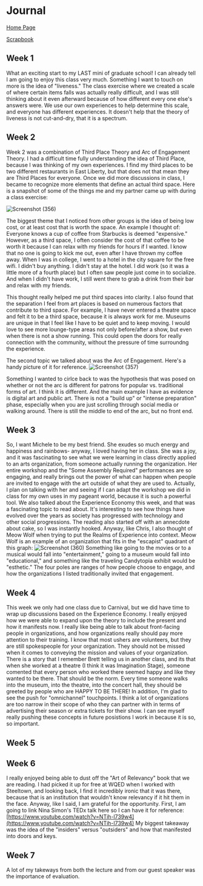 # Journal

[Home Page](/README.md)

[Scrapbook](/scrapbook.md)

## Week 1

What an exciting start to my LAST mini of graduate school! I can already tell I am going to enjoy this class very much.
Something I want to touch on more is the idea of "liveness." The class exercise where we created a scale of where certain items falls was actually really difficult, and I was still thinking about it even afterward because of how different every one else's answers were. We use our own experiences to help determine this scale, and everyone has different experiences. It doesn't help that the theory of liveness is not cut-and-dry, that it is a spectrum.

## Week 2

Week 2 was a combination of Third Place Theory and Arc of Engagement Theory. 
I had a difficult time fully understanding the idea of Third Place, because I was thinking of my own experiences. I find my third places to be two different restaurants in East Liberty, but that does not that mean they are Third Places for everyone. Once we did more discussions in class, I became to recognize more elements that define an actual third space. Here is a snapshot of some of the things me and my partner came up with during a class exercise:

![Screenshot (356)](https://user-images.githubusercontent.com/98050576/160033887-a9d887f5-b7f8-44a4-9560-5f4fe0343b8d.png)

The biggest theme that I noticed from other groups is the idea of being low cost, or at least cost that is worth the space. An example I thought of:
Everyone knows a cup of coffee from Starbucks is deemed "expensive." However, as a third space, I often consider the cost of that coffee to be worth it because I can relax with my friends for hours if I wanted. I know that no one is going to kick me out, even after I have thrown my coffee away. 
When I was in college, I went to a hotel in the city square for the free wifi. I didn't buy anything. I didn't stay at the hotel. I did work (so it was a little more of a fourth place) but I often saw people just come in to socialize. And when I didn't have work, I still went there to grab a drink from their bar and relax with my friends.

This thought really helped me put third spaces into clarity. I also found that the separation I feel from art places is based on numerous factors that contribute to third space. For example, I have never entered a theatre space and felt it to be a third space, because it is always work for me. Museums are unique in that I feel like I have to be quiet and to keep moving. I would love to see more lounge-type areas not only before/after a show, but even when there is not a show running. This could open the doors for really connection with the community, without the pressure of time surroundng the experience.

The second topic we talked about was the Arc of Engagement. Here's a handy picture of it for reference. 
![Screenshot (357)](https://user-images.githubusercontent.com/98050576/160211355-27688901-a21d-4848-a468-7f49b9d4854f.png)

Something I wanted to cirlce back to was the hypothesis that was posed on whether or not the arc is different for patrons for popular vs. traditional forms of art. I think it is different. And the main example I have as evidence is digital art and public art. There is not a "build up" or "intense preparation" phase, especially when you are just scrolling through social media or walking around. There is still the middle to end of the arc, but no front end.

## Week 3
So, I want Michele to be my best friend. She exudes so much energy and happiness and rainbows- anyway, I loved having her in class. She was a joy, and it was fascinating to see what we were learning in class directly applied to an arts organization, from someone actually running the organization. Her entire workshop and the "Some Assembly Required" performances are so engaging, and really brings out the power of what can happen when people are invited to engage with the art outside of what they are used to. Actually, I plan on talking with her and seeing if I can adapt the workshop we did in class for my own uses in my pageant world, because it is such a powerful tool. 
We also talked about the Experience Economy this week, and that was a fascinating topic to read about. It's interesting to see how things have evolved over the years as society has progressed with technology and other social progressions. The reading also started off with an annecdote about cake, so I was instantly hooked. Anyway, like Chris, I also thought of Meow Wolf when trying to put the Realms of Experience into context. Meow Wolf is an example of an organization that fits in the "escapist" quadrant of this graph:
![Screenshot (360)](https://user-images.githubusercontent.com/98050576/161166319-5d038a6d-5b4e-4da1-b4a1-14ff12ac5328.png)
Something like going to the movies or to a musical would fall into "entertainment," going to a museum would fall into "educational," and something like the traveling Candytopia exhibit would be "esthetic." The four poles are ranges of how people choose to engage, and how the organizations I listed traditionally invited that engagement. 

## Week 4
This week we only had one class due to Carnival, but we did have time to wrap up discussions based on the Experience Economy. I really enjoyed how we were able to expand upon the theory to include the present and how it manifests now. I really like being able to talk about front-facing people in organizations, and how organizations really should pay more attention to their training. I know that most ushers are volunteers, but they are still spokespeople for your organization. They should not be missed when it comes to conveying the mission and values of your organization. There is a story that I remember Brett telling us in another class, and its that when she worked at a theatre (I think it was Imagination Stage), someone comented that every person who worked there seemed happy and like they wanted to be there. That should be the norm. Every time someone walks into the museum, into the theatre, into the concert hall, they should be greeted by people who are HAPPY TO BE THERE! 
In addition, I'm glad to see the push for "omnichannel" touchpoints. I think a lot of organizations are too narrow in their scope of who they can partner with in terms of advertising their season or extra tickets for their show. I can see myself really pushing these concepts in future posistions I work in because it is so, so important.

## Week 5


## Week 6
I really enjoyed being able to dust off the "Art of Relevancy" book that we are reading. I had picked it up for free at WQED when I worked with Steeltown, and looking back, I find it incredibly ironic that it was there, because that is an institution that wouldn't know relevancy if it hit them in the face. Anyway, like I said, I am grateful for the opportunity.
First, I am going to link Nina Simon's TEDx talk here so I can have it for reference: [https://www.youtube.com/watch?v=NTih-l739w4](https://www.youtube.com/watch?v=NTih-l739w4)
My biggest takeaway was the idea of the "insiders" versus "outsiders" and how that manifested into doors and keys.

## Week 7
A lot of my takeways from both the lecture and from our guest speaker was the importance of evaluation. 
